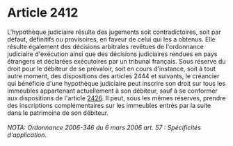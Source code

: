 # Article 2412

L'hypothèque judiciaire résulte des jugements soit contradictoires, soit par défaut, définitifs ou provisoires, en faveur de celui qui les a obtenus. Elle résulte également des décisions arbitrales revêtues de l'ordonnance judiciaire d'exécution ainsi que des décisions judiciaires rendues en pays étrangers et déclarées exécutoires par un tribunal français. Sous réserve du droit pour le débiteur de se prévaloir, soit en cours d'instance, soit à tout autre moment, des dispositions des articles 2444 et suivants, le créancier qui bénéficie d'une hypothèque judiciaire peut inscrire son droit sur tous les immeubles appartenant actuellement à son débiteur, sauf à se conformer aux dispositions de l'article <a href='/affichCodeArticle.do?cidTexte=LEGITEXT000006070721&idArticle=LEGIARTI000006449737&dateTexte=&categorieLien=cid' title='Code civil - art. 2426 (V)'>2426</a>. Il peut, sous les mêmes réserves, prendre des inscriptions complémentaires sur les immeubles entrés par la suite dans le patrimoine de son débiteur.<br/><br/><i>NOTA:  Ordonnance 2006-346 du 6 mars 2006 art. 57 : Spécificités d'application.</i>